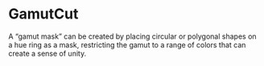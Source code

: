 # GamutCut
A “gamut mask” can be created by placing circular or polygonal shapes on a hue ring as a mask, restricting the gamut to a range of colors that can create a sense of unity.
